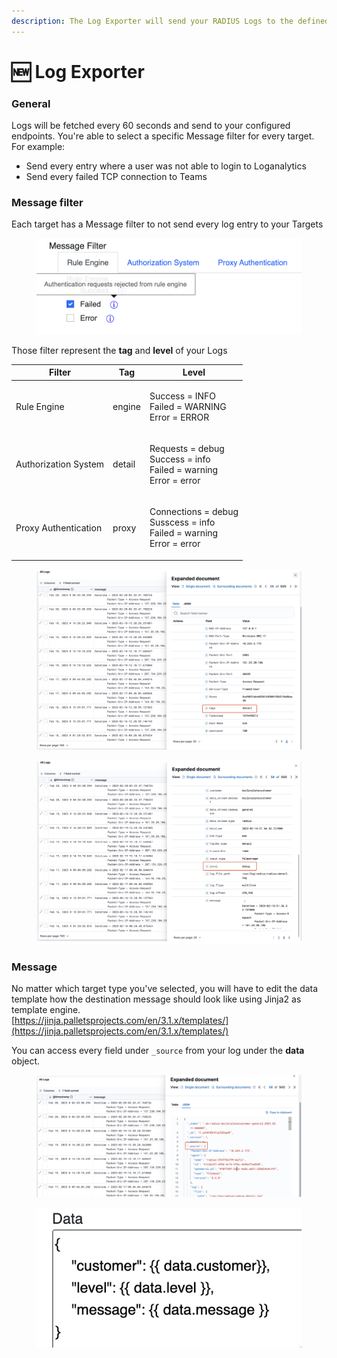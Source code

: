 ```yaml
---
description: The Log Exporter will send your RADIUS Logs to the defined endpoints
---
```


# 🆕 Log Exporter

### General

Logs will be fetched every 60 seconds and send to your configured endpoints. You're able to select a specific Message filter for every target. For example:&#x20;

* Send every entry where a user was not able to login to Loganalytics
* Send every failed TCP connection to Teams&#x20;

### Message filter

Each target has a Message filter to not send every log entry to your Targets

<figure><img src="../../../.gitbook/assets/image.png" alt=""><figcaption></figcaption></figure>

Those filter represent the **tag** and **level** of your Logs

| Filter               | Tag    | Level                                                                              |
| -------------------- | ------ | ---------------------------------------------------------------------------------- |
| Rule Engine          | engine | <p>Success = INFO<br>Failed = WARNING<br>Error = ERROR</p>                         |
| Authorization System | detail | <p>Requests = debug<br>Success = info<br>Failed = warning<br>Error = error</p>     |
| Proxy Authentication | proxy  | <p>Connections = debug<br>Susscess = info<br>Failed = warning<br>Error = error</p> |

<figure><img src="../../../.gitbook/assets/image (9).png" alt=""><figcaption></figcaption></figure>

<figure><img src="../../../.gitbook/assets/image (31).png" alt=""><figcaption></figcaption></figure>



### Message

No matter which target type you've selected, you will have to edit the data template how the destination message should look like using Jinja2 as template engine.\
[https://jinja.palletsprojects.com/en/3.1.x/templates/](https://jinja.palletsprojects.com/en/3.1.x/templates/)

&#x20;

You can access every field under `_source` from your log under the **data** object.

<figure><img src="../../../.gitbook/assets/image (2).png" alt=""><figcaption></figcaption></figure>

<figure><img src="../../../.gitbook/assets/image (7).png" alt=""><figcaption></figcaption></figure>
